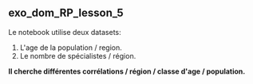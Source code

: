 ## exo_dom_RP_lesson_5

Le notebook utilise deux datasets:

1. L'age de la population / region.
2. Le nombre de spécialistes / région.

__Il cherche différentes corrélations / région / classe d'age / population.__ 

